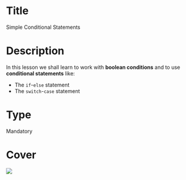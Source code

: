 # Title
Simple Conditional Statements

# Description
In this lesson we shall learn to work with **boolean conditions** and to use **conditional statements** like:
 - The `if`-`else` statement
 - The `switch`-`case` statement

# Type
Mandatory

# Cover
![](img/lesson-cover.png)
